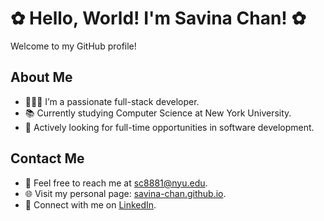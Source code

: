 # ✿ Hello, World! I'm Savina Chan! ✿

Welcome to my GitHub profile!

## About Me

- 👩🏻‍💻 I’m a passionate full-stack developer.
- 📚 Currently studying Computer Science at New York University.
- 💼 Actively looking for full-time opportunities in software development.

## Contact Me

- 📧 Feel free to reach me at [sc8881@nyu.edu](mailto:sc8881@nyu.edu).
- 🌐 Visit my personal page: [savina-chan.github.io](https://savina-chan.github.io).
- 💬 Connect with me on [LinkedIn](https://www.linkedin.com/in/savina-chan).
